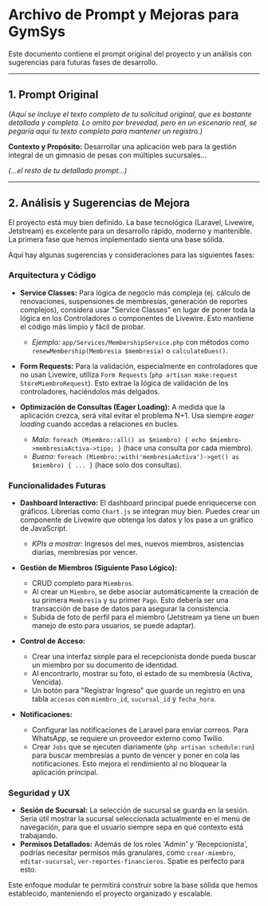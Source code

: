 # Archivo de Prompt y Mejoras para GymSys

Este documento contiene el prompt original del proyecto y un análisis con sugerencias para futuras fases de desarrollo.

---

## 1. Prompt Original

*(Aquí se incluye el texto completo de tu solicitud original, que es bastante detallada y completa. Lo omito por brevedad, pero en un escenario real, se pegaría aquí tu texto completo para mantener un registro.)*

**Contexto y Propósito:** Desarrollar una aplicación web para la gestión integral de un gimnasio de pesas con múltiples sucursales...

*(...el resto de tu detallado prompt...)*

---

## 2. Análisis y Sugerencias de Mejora

El proyecto está muy bien definido. La base tecnológica (Laravel, Livewire, Jetstream) es excelente para un desarrollo rápido, moderno y mantenible. La primera fase que hemos implementado sienta una base sólida.

Aquí hay algunas sugerencias y consideraciones para las siguientes fases:

### **Arquitectura y Código**

*   **Service Classes:** Para lógica de negocio más compleja (ej. cálculo de renovaciones, suspensiones de membresías, generación de reportes complejos), considera usar "Service Classes" en lugar de poner toda la lógica en los Controladores o componentes de Livewire. Esto mantiene el código más limpio y fácil de probar.
    *   *Ejemplo:* `app/Services/MembershipService.php` con métodos como `renewMembership(Membresia $membresia)` o `calculateDues()`.

*   **Form Requests:** Para la validación, especialmente en controladores que no usan Livewire, utiliza `Form Requests` (`php artisan make:request StoreMiembroRequest`). Esto extrae la lógica de validación de los controladores, haciéndolos más delgados.

*   **Optimización de Consultas (Eager Loading):** A medida que la aplicación crezca, será vital evitar el problema N+1. Usa siempre *eager loading* cuando accedas a relaciones en bucles.
    *   *Malo:* `foreach (Miembro::all() as $miembro) { echo $miembro->membresiaActiva->tipo; }` (hace una consulta por cada miembro).
    *   *Bueno:* `foreach (Miembro::with('membresiaActiva')->get() as $miembro) { ... }` (hace solo dos consultas).

### **Funcionalidades Futuras**

*   **Dashboard Interactivo:** El dashboard principal puede enriquecerse con gráficos. Librerías como `Chart.js` se integran muy bien. Puedes crear un componente de Livewire que obtenga los datos y los pase a un gráfico de JavaScript.
    *   *KPIs a mostrar:* Ingresos del mes, nuevos miembros, asistencias diarias, membresías por vencer.

*   **Gestión de Miembros (Siguiente Paso Lógico):**
    *   CRUD completo para `Miembros`.
    *   Al crear un `Miembro`, se debe asociar automáticamente la creación de su primera `Membresia` y su primer `Pago`. Esto debería ser una transacción de base de datos para asegurar la consistencia.
    *   Subida de foto de perfil para el miembro (Jetstream ya tiene un buen manejo de esto para usuarios, se puede adaptar).

*   **Control de Acceso:**
    *   Crear una interfaz simple para el recepcionista donde pueda buscar un miembro por su documento de identidad.
    *   Al encontrarlo, mostrar su foto, el estado de su membresía (Activa, Vencida).
    *   Un botón para "Registrar Ingreso" que guarde un registro en una tabla `accesos` con `miembro_id`, `sucursal_id` y `fecha_hora`.

*   **Notificaciones:**
    *   Configurar las notificaciones de Laravel para enviar correos. Para WhatsApp, se requiere un proveedor externo como Twilio.
    *   Crear `Jobs` que se ejecuten diariamente (`php artisan schedule:run`) para buscar membresías a punto de vencer y poner en cola las notificaciones. Esto mejora el rendimiento al no bloquear la aplicación principal.

### **Seguridad y UX**

*   **Sesión de Sucursal:** La selección de sucursal se guarda en la sesión. Sería útil mostrar la sucursal seleccionada actualmente en el menú de navegación, para que el usuario siempre sepa en qué contexto está trabajando.
*   **Permisos Detallados:** Además de los roles 'Admin' y 'Recepcionista', podrías necesitar permisos más granulares, como `crear-miembro`, `editar-sucursal`, `ver-reportes-financieros`. Spatie es perfecto para esto.

Este enfoque modular te permitirá construir sobre la base sólida que hemos establecido, manteniendo el proyecto organizado y escalable.
